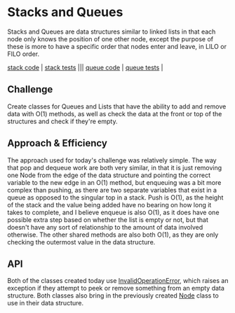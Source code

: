 # Stacks and Queues

Stacks and Queues are data structures similar to linked lists in that each node only knows the position of one other
node, except the purpose of these is more to have a specific order that nodes enter and leave, in LILO or FILO order.

[stack code](../../data_structures/stack.py) |
[stack tests](../../tests/data_structures/test_stack.py) |||
[queue code](../../data_structures/queue.py) |
[queue tests](../../tests/data_structures/test_queue.py) |

## Challenge

Create classes for Queues and Lists that have the ability to add and remove data with O(1) methods, as well as check the
data at the front or top of the structures and check if they're empty.

## Approach & Efficiency

The approach used for today's challenge was relatively simple. The way that pop and dequeue work are both very similar,
in that it is just removing one Node from the edge of the data structure and pointing the correct variable to the new
edge in an O(1) method, but enqueuing was a bit more complex than pushing, as there are two separate variables that
exist in a queue as opposed to the singular top in a stack. Push is O(1), as the height of the stack and the value being
added have no bearing on how long it takes to complete, and I believe enqueue is also O(1), as it does have one possible
extra step based on whether the list is empty or not, but that doesn't have any sort of relationship to the amount of
data involved otherwise. The other shared methods are also both O(1), as they are only checking the outermost value in
the data structure.

## API

Both of the classes created today use [InvalidOperationError](../../data_structures/invalid_operation_error.py), which
raises an exception if they attempt to peek or remove something from an empty data structure. Both classes also bring in
the previously created [Node](../../data_structures/linked_list.py) class to use in their data structure.
